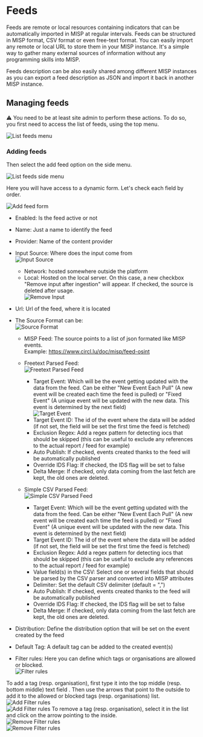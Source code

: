 <!-- toc -->

# Feeds

Feeds are remote or local resources containing indicators that can be automatically imported in MISP at regular intervals.
Feeds can be structured in MISP format, CSV format or even free-text format. You can easily import any remote or local URL
to store them in your MISP instance. It's a simple way to gather many external sources of information without any programming skills
into MISP.

Feeds description can be also easily shared among different MISP instances as you can export a feed description as JSON 
and import it back in another MISP instance.

## Managing feeds

:warning: You need to be at least site admin to perform these actions.
To do so, you first need to access the list of feeds, using the top menu.

![List feeds menu](./figures/listfeeds.png)

### Adding feeds

Then select the add feed option on the side menu.

![List feeds side menu](./figures/addfeed.png)

Here you will have access to a dynamic form. Let's check each field by order.

![Add feed form](./figures/addfeedform.png)

* Enabled: Is the feed active or not
* Name: Just a name to identify the feed
* Provider: Name of the content provider
* Input Source: Where does the input come from  
![Input Source](./figures/inputsource.png)  
  * Network: hosted somewhere outside the platform
  * Local: Hosted on the local server. On this case, a new checkbox "Remove input after ingestion" will appear. If checked, the source is deleted after usage.  
![Remove Input](./figures/removeinput.png)

* Url: Url of the feed, where it is located

* The Source Format can be:  
![Source Format](./figures/sourceformat.png)
  * MISP Feed: The source points to a list of json formated like MISP events.  
  Example: https://www.circl.lu/doc/misp/feed-osint

  * Freetext Parsed Feed:  
![Freetext Parsed Feed](./figures/freetextparsedfeed.png)
    * Target Event: Which will be the event getting updated with the data from the feed. Can be either "New Event Each Pull" (A new event will be created each time the feed is pulled) or "Fixed Event" (A unique event will be updated with the new data. This event is determined by the next field)  
![Target Event](./figures/targetevent.png)  
    * Target Event ID: The id of the event where the data will be added (if not set, the field will be set the first time the feed is fetched) 
    * Exclusion Regex: Add a regex pattern for detecting iocs that should be skipped (this can be useful to exclude any references to the actual report / feed for example)
    * Auto Publish: If checked, events created thanks to the feed will be automatically published
    * Override IDS Flag: If checked, the IDS flag will be set to false
    * Delta Merge: If checked, only data coming from the last fetch are kept, the old ones are deleted.

  * Simple CSV Parsed Feed:  
![Simple CSV Parsed Feed](./figures/simplecsvparsedfeed.png)  
    * Target Event: Which will be the event getting updated with the data from the feed. Can be either "New Event Each Pull" (A new event will be created each time the feed is pulled) or "Fixed Event" (A unique event will be updated with the new data. This event is determined by the next field)  
    * Target Event ID: The id of the event where the data will be added (if not set, the field will be set the first time the feed is fetched) 
    * Exclusion Regex: Add a regex pattern for detecting iocs that should be skipped (this can be useful to exclude any references to the actual report / feed for example)
    * Value field(s) in the CSV: Select one or several fields that should be parsed by the CSV parser and converted into MISP attributes
    * Delimiter: Set the default CSV delimiter (default = ",")
    * Auto Publish: If checked, events created thanks to the feed will be automatically published
    * Override IDS Flag: If checked, the IDS flag will be set to false
    * Delta Merge: If checked, only data coming from the last fetch are kept, the old ones are deleted.

* Distribution: Define the distribution option that will be set on the event created by the feed

* Default Tag: A default tag can be added to the created event(s)

* Filter rules: Here you can define which tags or organisations are allowed or blocked.  
![Filter rules](./figures/filterrules.png)

To add a tag (resp. organisation), first type it into the top middle (resp. bottom middle) text field . Then use the arrows that point to the outside to add it to the allowed or blocked tags (resp. organisations) list.  
![Add Filter rules](./figures/addfilterrules.png)  
![Add Filter rules](./figures/addfilterrules2.png)
To remove a tag (resp. organisation), select it in the list and click on the arrow pointing to the inside.  
![Remove Filter rules](./figures/removefilterrules.png)  
![Remove Filter rules](./figures/removefilterrules2.png)
